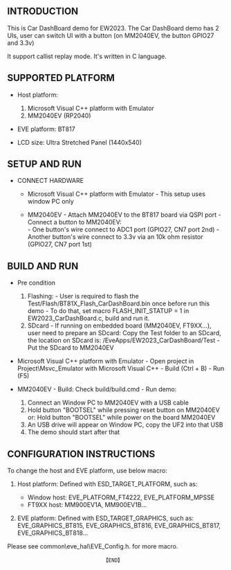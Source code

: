## INTRODUCTION
   This is Car DashBoard demo for EW2023.
   The Car DashBoard demo has 2 UIs, user can switch UI with a button (on MM2040EV, the button GPIO27 and 3.3v)
    
   It support callist replay mode.
   It's written in C language.

## SUPPORTED PLATFORM
   

- Host platform:
        
   1. Microsoft Visual C++ platform with Emulator
   2. MM2040EV (RP2040)

- EVE platform: BT817       
- LCD size: Ultra Stretched Panel (1440x540)

## SETUP AND RUN
- CONNECT HARDWARE
    - Microsoft Visual C++ platform with Emulator
          - This setup uses window PC only
            
    - MM2040EV
          - Attach MM2040EV to the BT817 board via QSPI port
            - Connect a button to MM2040EV:         
          - One button's wire connect to ADC1 port (GPIO27, CN7 port 2nd)
          - Another button's wire connect to 3.3v via an 10k ohm resistor (GPIO27, CN7 port 1st)
        
## BUILD AND RUN

- Pre condition

     1. Flashing:
            - User is required to flash the Test/Flash/BT81X_Flash_CarDashBoard.bin once before run this demo
            - To do that, set macro FLASH_INIT_STATUP = 1 in EW2023_CarDashBoard.c, build and run it.
     2. SDcard
            - If running on embedded board (MM2040EV, FT9XX...), user need to prepare an SDcard: Copy the Test folder to an SDcard, the location on SDcard is: /EveApps/EW2023_CarDashBoard/Test
            - Put the SDcard to MM2040EV
            
- Microsoft Visual C++ platform with Emulator
            - Open project in Project\Msvc_Emulator with Microsoft Visual C++
            - Build (Ctrl + B)
            - Run (F5)
                        
- MM2040EV
            - Build: Check build/build.cmd
            - Run demo: 

     1. Connect an Window PC to MM2040EV with a USB cable
     2. Hold button "BOOTSEL" while pressing reset button on MM2040EV
                   or: Hold button "BOOTSEL" while power on the board MM2040EV
     3. An USB drive will appear on Window PC, copy the UF2 into that USB
     4. The demo should start after that

## CONFIGURATION INSTRUCTIONS

   To change the host and EVE platform, use below macro:
    
   1. Host platform: Defined with ESD_TARGET_PLATFORM, such as:
        - Window host: EVE_PLATFORM_FT4222, EVE_PLATFORM_MPSSE
        - FT9XX host: MM900EV1A, MM900EV1B...
    
   2. EVE platform: Defined with ESD_TARGET_GRAPHICS, such as:
        EVE_GRAPHICS_BT815, EVE_GRAPHICS_BT816, EVE_GRAPHICS_BT817, 
        EVE_GRAPHICS_BT818...
    
 Please see common\eve_hal\EVE_Config.h. for more macro.
            
                 
                                   【END】